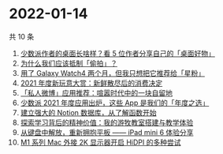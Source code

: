 # 2022-01-14

共 10 条

<!-- BEGIN -->
<!-- 最后更新时间 Fri Jan 14 2022 09:07:55 GMT+0800 (China Standard Time) -->
1. [少数派作者的桌面长啥样？看 5 位作者分享自己的「桌面好物」](https://sspai.com/post/70809)
2. [为什么我们应该抵制「偷拍」？](https://sspai.com/post/70755)
3. [用了 Galaxy Watch4 两个月，但我只想把它推荐给「星粉」](https://sspai.com/post/70741)
4. [2021 年度新玩意大赏：新鲜散尽后的消费决定](https://sspai.com/post/70695)
5. [「私人微博」应用推荐：喧嚣时代中的一块自留地](https://sspai.com/post/70739)
6. [少数派 2021 年度应用出炉，这些 App 是我们的「年度之选」](https://sspai.com/post/70710)
7. [建立强大的 Notion 数据库，从了解函数开始](https://sspai.com/post/70713)
8. [探索学习背后的精神价值：我的游牧教室搭建与教学体验](https://sspai.com/post/70685)
9. [从键盘中解放，重新拥抱平板 —— iPad mini 6 体验分享](https://sspai.com/post/70613)
10. [M1 系列 Mac 外接 2K 显示器开启 HiDPI 的多种尝试](https://sspai.com/post/70627)
<!-- END -->

